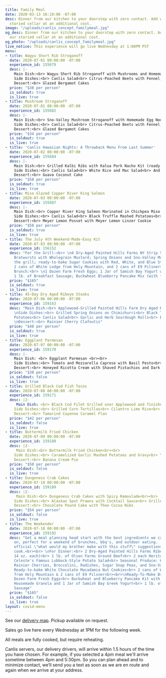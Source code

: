 ```yaml
---
title: Family Meal
date: 2020-03-13 16:19:00 -07:00
desc: Dinner from our kitchen to your doorstep with zero contact. Add wine from our
  storied cellar at an additional cost.
image: "/uploads/canlis_concept_familymeal.jpg"
og_desc: Dinner from our kitchen to your doorstep with zero contact. Add wine from
  our storied cellar at an additional cost.
og_photo: "/uploads/canlis_concept_familymeal.jpg"
live_notice: This experience will go live Wednesday at 1:00PM PST
menu:
- title: Wagyu Short Rib Stroganoff
  date: 2020-07-01 00:00:00 -07:00
  experience_id: 155679
  desc: |-
    Main Dish:<br> Wagyu Short Rib Stroganoff with Mushrooms and Homemade Egg Noodles<br><br>
    Side Dishes:<br> Canlis Salad<br> Citrus-Poached Beets with Fennel, Pistachios, and Samish Bay Yogurt<br>  Sourdough Rolls<br><br>
    Dessert:<br> Glazed Bergamot Cakes
  price: "$38 per person"
  is_soldout: true
  is_live: true
- title: Mushroom Stroganoff
  date: 2020-07-01 00:00:00 -07:00
  experience_id: 155682
  desc: |-
    Main Dish:<br> Sno-Valley Mushroom Stroganoff with Homemade Egg Noodles<br><br>
    Side Dishes:<br> Canlis Salad<br> Citrus-Poached Beets with Fennel, Pistachios, and Samish Bay Yogurt<br> Sourdough Rolls<br><br>
    Dessert:<br> Glazed Bergamot Cakes
  price: "$34 per person"
  is_soldout: true
  is_live: true
- title: 'Canlis Hawaiian Nights: A Throwback Menu From Last Summer'
  date: 2020-07-02 00:00:00 -07:00
  experience_id: 155684
  desc: |-
    Main Dish:<br> Grilled Kalbi Ribs with Kalua Pork Nacho Kit (ready to go but you build it yourself): Roasted Pork with Chef Brady's Queso and all the Fixings (sour cream, hot sauce, radish, black olives, pickled onions, cilantro)<br><br>
    Side Dishes:<br> Canlis Salad<br> White Rice and Mac Salad<br> And of course, a Mango White Claw!<br><br>
    Dessert:<br> Guava Coconut Cake
  price: "$58 per person"
  is_soldout: true
  is_live: true
- title: Miso Glazed Copper River King Salmon
  date: 2020-07-03 00:00:00 -07:00
  experience_id: 155687
  desc: |-
    Main Dish:<br> Copper River King Salmon Marinated in Chickpea Miso and Grilled over Applewood<br><br>
    Side Dishes:<br> Canlis Salad<br> Black Truffle Mashed Potatoes<br> Grilled Maitake Mushrooms finished with Seaweed Vinegar<br> Sourdough Rolls<br><br>
    Dessert:<br> Meyer Lemon Posset with Meyer Lemon Linzer Cookie
  price: "$58 per person"
  is_soldout: true
  is_live: true
- title: The July 4th Weekend-Made-Easy Kit
  date: 2020-07-03 00:00:00 -07:00
  experience_id: 156152
  desc: "For the Grill:<br> \n4 Dry-Aged Painted Hills Farms NY Strip Steaks; 4 Housemade
    Bratwursts with Wholegrain Mustard; Spring Onions and Sno-Valley Mushrooms for
    the grill; ready-to-bake Sugar Cookies with Red, White, and Blue Star Sprinkles;
    2 cans of White Lodge from Holy Mountain, and 2 cans of E9 Pilsner<br><br>\nReady-to-make
    Brunch:<br> \n1 Dozen Farm Fresh Eggs; 1 Jar of Samish Bay Yogurt with Fresh Strawberries;
    1 lb. of Breakfast Sausage; Buckwheat Blueberry Pancake Mix (with fresh blueberries)"
  price: "$165"
  is_soldout: true
  is_live: true
- title: 45-Day Dry Aged Ribeye Steaks
  date: 2020-07-06 00:00:00 -07:00
  experience_id: 159163
  desc: "Main Dish:<br> Applewood-Grilled Painted Hills Farm Dry Aged Ribeyes<br><br>
    \nSide Dishes:<br> Grilled Spring Onions on Chimichurri<br> Black Truffle Roasted
    Potatoes<br> Canlis Salad<br> Garlic and Herb Sourdough Rolls<br> Beef Au Jus<br><br>
    \nDessert:<br> Rainier Cherry Clafoutis"
  price: "$48 per person"
  is_soldout: true
  is_live: true
- title: Eggplant Parmesan
  date: 2020-07-07 00:00:00 -07:00
  experience_id: 159170
  desc: |-
    Main Dish: <br> Eggplant Parmesan <br><br>
    Side Dishes:<br> Tomato and Mozzarella Caprese with Basil Pesto<br> Gigante Beans and Zucchini in Olive and Caper Tapenade<br> Canlis Salad<br> Garlic and Herb Sourdough Rolls<br><br>
    Dessert:<br> Honeyed Ricotta Cream with Shaved Pistachios and Dark Chocolate-Dipped Pizelle Cookies
  price: "$38 per person"
  is_soldout: false
  is_live: true
- title: Grilled Black Cod Fish Tacos
  date: 2020-07-08 00:00:00 -07:00
  experience_id: 159171
  desc: |2-
     Main Dish: <br> Black Cod Filet Grilled over Applewood and finished with Salsa Verde and Fresh Herbs from our culinary garden<br><br>
    Side Dishes:<br> Grilled Corn Tortillas<br> Cilantro Lime Rice<br> Cabbage, Radish, and Citrus Salad<br> Stewed Black Beans and Roasted Poblano Peppers<br> Avocado Crema and Chipotle Aioli<br><br>
    Dessert:<br> Tamarind Cayenne Caramel Flan
  price: "$42 per person"
  is_soldout: false
  is_live: true
- title: Buttermilk Fried Chicken
  date: 2020-07-09 00:00:00 -07:00
  experience_id: 159180
  desc: |2-
     Main Dish:<br> Buttermilk Fried Chicken<br><br>
    Side Dishes:<br> Caramelized Garlic Mashed Potatoes and Gravy<br> Yubeshi BBQ Baked Beans<br> Jalepeno Cornbread with Big Leaf Maple Butter<br> Canlis Salad<br><br>
    Dessert:<br> Banana Cream Pie
  price: "$50 per person"
  is_soldout: false
  is_live: true
- title: Dungeness Crab Cakes
  date: 2020-07-10 00:00:00 -07:00
  experience_id: 159189
  desc: |2-
     Main Dish:<br> Dungeness Crab Cakes with Spicy Remoulade<br><br>
    Side Dishes:<br> Alaskan Spot Prawns with Cocktail Sauce<br> Grilled Summer Corn with Miso Butter, Old Bay, and Herbs<br> Canlis Salad<br> Garlic and Herb Sourdough Rolls<br><br>
    Dessert:<br> Chocolate Pound Cake with Theo Cocoa Nibs
  price: "$54 per person"
  is_soldout: false
  is_live: true
- title: The Weekender
  date: 2020-07-10 00:00:00 -07:00
  experience_id: 159192
  desc: "Get a meal planning head start with the best ingredients we can get our hands
    on, perfect for a weekend of brunches, bbq's, and outdoor eating.  Complete with
    official \"what would my brother make with this stuff\" suggestions for the home
    cook.<br><br> \nFor Dinner:<br> 2 Dry-Aged Painted Hills Farms Ribeye Steaks (approx.
    14 oz. each)<br> 1 lb. of Olsen Farms Ground Beef<br> 2 each Heritage Pork Chops<br>
    Celeste's Famous Lubbock-Style Potato Salad<br> Seasonal Produce: Heirloom Tomatoes,
    Rainier Cherries, Broccolini, Radishes, Sugar Snap Peas, and Sno-Valley Mushrooms<br>
    Ready-to-bake White Chocolate Macadamia Nut Cookies<br> 2 cans of White Lodge
    from Holy Mountain & 2 cans of E9 Pilsner<br><br>\nReady-To-Make Brunch:<br> 1
    Dozen Farm Fresh Eggs<br> Buckwheat and Blueberry Pancake Kit with Fresh Blueberries<br>
    Housemade Granola and 1 Jar of Samish Bay Greek Yogurt<br> 1 lb. of Breakfast
    Sausage"
  price: "$165"
  is_soldout: false
  is_live: true
layout: covid-menu
---
```


See our [delivery map](/deliverymap). Pickup available on request.

Sales go live here every Wednesday at 1PM for the following week.  

All meals are fully cooked, but require reheating.

Canlis servers, our delivery drivers, will arrive within 1.5 hours of the time you have chosen. For example, if you selected a 4pm meal we'll arrive sometime between 4pm and 5:30pm. So you can plan ahead and to minimize contact, we’ll send you a text as soon as we are en route and again when we arrive at your address.
